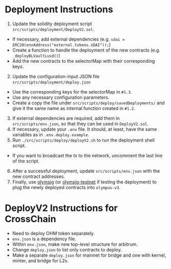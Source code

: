 # Deployment Instructions
1. Update the solidity deployment script `src/scripts/deployment/DeployV2.sol`.
  - If necessary, add external dependencies (e.g. `sdai = ERC20(envAddress("external.tokens.sDAI"));`)
  - Create a function to handle the deployment of the new contracts (e.g. `_deployBLVaultLusd()`)
  - Add the new contracts to the selectorMap with their corresponding keys.
2. Update the configuration-input JSON file `src/scripts/deployment/deploy.json`
  - Use the corresponding keys for the selectorMap in `#1.3`.
  - Use any necessary configuration parameters.
  - Create a copy the file under `src/scripts/deploy/savedDeployments/` and give it the same name as internal function created in `#1.2`.
3. If external dependencies are required, add them in `src/scripts/env.json`, so that they can be used in `DeployV2.sol`.
4. If necessary, update your `.env` file. It should, at least, have the same variables as in `.env.deploy.example`.
5. Run `./src/scripts/deploy/deployV2.sh` to run the deployment shell script.
 - If you want to broadcast the tx to the network, uncomment the last line of the script.
6. After a successful deployment, update `src/scripts/env.json` with the new contract addresses.
7. Finally, use [olymsig](https://github.com/OlympusDAO/olymsig) (or [olymsig-testnet](https://github.com/OlympusDAO/olymsig-testnet) if testing the deployment) to plug the newly deployed contracts into `olympus-v3`.

# DeployV2 Instructions for CrossChain

- Need to deploy OHM token separately.
- `env.json` is a dependency file.
- Within `env.json`, make new top-level structure for arbitrum.
- Change `deploy.json` to list only contracts to deploy.
- Make a separate `deploy.json` for mainnet for bridge and one with kernel, minter, and bridge for L2s.
